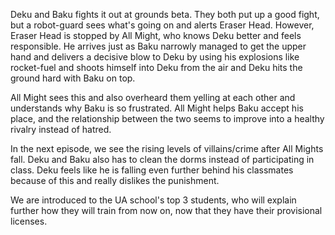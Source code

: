 Deku and Baku fights it out at grounds beta. They both put up a good fight, but a robot-guard sees what's going on and alerts Eraser Head. However, Eraser Head is stopped by All Might, who knows Deku better and feels responsible. He arrives just as Baku narrowly managed to get the upper hand and delivers a decisive blow to Deku by using his explosions like rocket-fuel and shoots himself into Deku from the air and Deku hits the ground hard with Baku on top. 

All Might sees this and also overheard them yelling at each other and understands why Baku is so frustrated. All Might helps Baku accept his place, and the relationship between the two seems to improve into a healthy rivalry instead of hatred.

In the next episode, we see the rising levels of villains/crime after All Mights fall. Deku and Baku also has to clean the dorms instead of participating in class. Deku feels like he is falling even further behind his classmates because of this and really dislikes the punishment. 

We are introduced to the UA school's top 3 students, who will explain further how they will train from now on, now that they have their provisional licenses.
